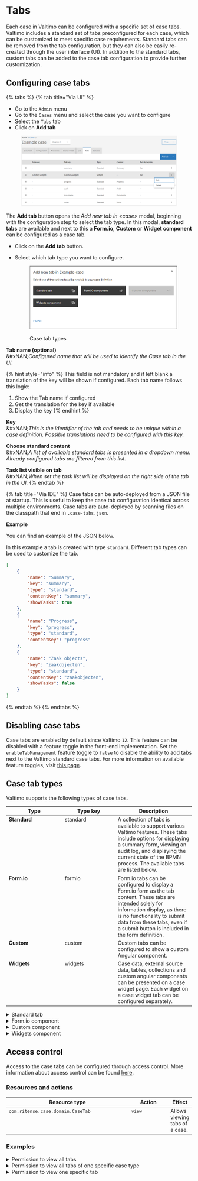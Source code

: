 # Tabs

Each case in Valtimo can be configured with a specific set of case tabs. Valtimo includes a standard set of tabs preconfigured for each case, which can be customized to meet specific case requirements. Standard tabs can be removed from the tab configuration, but they can also be easily re-created through the user interface (UI). In addition to the standard tabs, custom tabs can be added to the case tab configuration to provide further customization.

## Configuring case tabs

{% tabs %}
{% tab title="Via UI" %}
* Go to the `Admin` menu
* Go to the `Cases` menu and select the case you want to configure
* Select the `Tabs` tab
* Click on **Add tab**

<figure><img src="../../../.gitbook/assets/image (7).png" alt=""><figcaption></figcaption></figure>

The **Add tab** button opens the _Add new tab in \<case>_ modal, beginning with the configuration step to select the tab type. In this modal, **standard tabs** are available and next to this a **Form.io**, **Custom** or **Widget component** can be configured as a case tab.

* Click on the **Add tab** button.
*   Select which tab type you want to configure.

    <figure><img src="../../../.gitbook/assets/image (2).png" alt=""><figcaption><p>Case tab types</p></figcaption></figure>

**Tab name (optional)**\
&#xNAN;_&#x43;onfigured name that will be used to identify the Case tab in the UI._

{% hint style="info" %}
This field is not mandatory and if left blank a translation of the key will be shown if configured. Each tab name follows this logic:

1. Show the Tab name if configured
2. Get the translation for the key if available
3. Display the key
{% endhint %}

**Key**\
&#xNAN;_&#x54;his is the identifier of the tab and needs to be unique within a case definition. Possible translations need to be configured with this key._

**Choose standard content**\
&#xNAN;_&#x41; list of available standard tabs is presented in a dropdown menu. Already configured tabs are filtered from this list._

**Task list visible on tab**\
&#xNAN;_&#x57;hen set the task list will be displayed on the right side of the tab in the UI._
{% endtab %}

{% tab title="Via IDE" %}
Case tabs can be auto-deployed from a JSON file at startup. This is useful to keep the case tab configuration identical across multiple environments. Case tabs are auto-deployed by scanning files on the classpath that end in `.case-tabs.json`.

**Example**

You can find an example of the JSON below.

In this example a tab is created with type `standard`. Different tab types can be used to customize the tab.

```json
[
    {
        "name": "Summary",
        "key": "summary",
        "type": "standard",
        "contentKey": "summary",
        "showTasks": true
    },
    {
        "name": "Progress",
        "key": "progress",
        "type": "standard",
        "contentKey": "progress"
    },
    {
        "name": "Zaak objects",
        "key": "zaakobjecten",
        "type": "standard",
        "contentKey": "zaakobjecten",
        "showTasks": false
    }
]
```
{% endtab %}
{% endtabs %}

## Disabling case tabs

Case tabs are enabled by default since Valtimo `12`. This feature can be disabled with a feature toggle in the front-end implementation. Set the `enableTabManagement` feature toggle to `false` to disable the ability to add tabs next to the Valtimo standard case tabs. For more information on available feature toggles, visit [this page](../../../running-valtimo/application-configuration/feature-toggles.md).

## Case tab types

Valtimo supports the following types of case tabs.

<table><thead><tr><th width="138" valign="top">Type</th><th width="130" valign="top">Type key</th><th valign="top">Description</th></tr></thead><tbody><tr><td valign="top"><strong>Standard</strong></td><td valign="top">standard</td><td valign="top">A collection of tabs is available to support various Valtimo features. These tabs include options for displaying a summary form, viewing an audit log, and displaying the current state of the BPMN process. The available tabs are listed below.</td></tr><tr><td valign="top"><strong>Form.io</strong></td><td valign="top">formio</td><td valign="top">Form.io tabs can be configured to display a Form.io form as the tab content. These tabs are intended solely for information display, as there is no functionality to submit data from these tabs, even if a submit button is included in the form definition.</td></tr><tr><td valign="top"><strong>Custom</strong></td><td valign="top">custom</td><td valign="top">Custom tabs can be configured to show a custom Angular component.</td></tr><tr><td valign="top"><strong>Widgets</strong></td><td valign="top">widgets</td><td valign="top">Case data, external source data, tables, collections and custom angular components can be presented on a case widget page. Each widget on a case widget tab can be configured separately.</td></tr></tbody></table>

<details>

<summary>Standard tab</summary>

The standard tab option is only available if all standard tabs have not yet been added to the case. When all standard tabs are already included in a case definition, this option will appear grayed out. In the modal to configure a standard tab, a dropdown menu displays the available standard tabs for selection and configuration.

<figure><img src="../../../.gitbook/assets/image (3).png" alt=""><figcaption><p>Selectable standard case tabs</p></figcaption></figure>

The following tabs are created by default for each new case in Valtimo. These case tabs are standard across all Valtimo editions; however, additional standard tabs may be available depending on the specific edition. Standard tabs can be deleted as needed, as they can be easily re-added using the **Add tab** button.

### Valtimo standard tabs

<table><thead><tr><th width="169.79296875" valign="top">Tab</th><th valign="top">Description</th></tr></thead><tbody><tr><td valign="top"><strong>Summary</strong></td><td valign="top">Displays case specific data from the case JSON document or external data sources. This page links to a specific Form.io form with the name <code>&#x3C;caseDefinitionKey>.summary</code></td></tr><tr><td valign="top"><strong>Progress</strong></td><td valign="top">Shows the current state of any active process and the history of all processes that have been executed while handling the case</td></tr><tr><td valign="top"><strong>Audit</strong></td><td valign="top">Shows a log of all performed case actions. Information on who did what and when was that action done is logged and displayed on this tab.</td></tr><tr><td valign="top"><strong>Documents</strong></td><td valign="top">Displays all files that where generated or uploaded while handling the case.</td></tr><tr><td valign="top"><strong>Notes</strong></td><td valign="top">Allows case handlers to leave case specific comments for internal use.</td></tr></tbody></table>

### GZAC edition additional tabs

<table><thead><tr><th width="169.99609375" valign="top">Tab</th><th valign="top">Description</th></tr></thead><tbody><tr><td valign="top"><strong>Contact moments</strong></td><td valign="top">Shows all contact moments in the case that are registered in the <a href="https://vng-realisatie.github.io/gemma-zaken/standaard/contactmomenten/index">contactmomenten API</a>.</td></tr><tr><td valign="top"><strong>Case objects</strong></td><td valign="top">Lists all JSON objects that are linked to the "Zaak" that is connected to the case. A "Zaak" can be created in "OpenZaak" and linked to the GZAC case. Objects connected to this "Zaak" are displayed on this tab.</td></tr></tbody></table>

</details>

<details>

<summary>Form.io component</summary>

This case tab type makes it possible to select any Form.io form within the implementation. Configurable options are exactly the same as for a standard tab except for selecting the component. Now a dropdown menu is shown with all available Form.io forms that exists within the implementation.

</details>

<details>

<summary>Custom component</summary>

The Custom component button gives access to the available custom components within the Valtimo implementation. Custom components need to be added to the codebase via plugins or implementation specific code. Once added to the codebase these will become available in this modal to configure as a tab.

</details>

<details>

<summary>Widgets component</summary>

The widgets component makes it possible to configure a case tab with widgets that can be configured via the UI. Multiple widget types are available to present case data. When a widgets component is selected only the **Tab name**, **Key** and **task list visibility** can be configured for the tab.

{% hint style="info" %}
When a widgets component tab is added the tab will be listed as a configured tab. Normally when an item in the list is clicked the tab configuration modal opens. A widget type tab however opens the widget configuration when clicked. Tab configuration is still available by clicking the 3-dotted (kebab) menu on the far right of each item in the list and click `Edit`.
{% endhint %}

Below a screenshot of the widget configuration UI for a newly created widgets tab. This page opens when a widget type tab is clicked on the tab configuration page.

For widget configuration, check [this page](widgets.md).

<figure><img src="../../../.gitbook/assets/image (8).png" alt=""><figcaption><p>Widget configuration UI</p></figcaption></figure>

</details>

## Access control

Access to the case tabs can be configured through access control. More information about access control can be found [here](https://docs.valtimo.nl/features/access-control).

### Resources and actions

<table><thead><tr><th width="357" valign="top">Resource type</th><th width="111" valign="top">Action</th><th valign="top">Effect</th></tr></thead><tbody><tr><td valign="top"><code>com.ritense.case.domain.CaseTab</code></td><td valign="top"><code>view</code></td><td valign="top">Allows viewing tabs of a case.</td></tr></tbody></table>

### Examples

<details>

<summary>Permission to view all tabs</summary>

<pre class="language-json" data-overflow="wrap"><code class="lang-json">{
<strong>    "resourceType": "com.ritense.case.domain.CaseTab",
</strong>    "action": "view",
    "conditions": []
}
</code></pre>

</details>

<details>

<summary>Permission to view all tabs of one specific case type</summary>

{% code overflow="wrap" %}
```json
{
   "resourceType": "com.ritense.case.domain.CaseTab",
   "action": "view",
   "conditions": [
      {
         "type": "field",
         "field": "id.caseDefinitionName",
         "operator": "==",
         "value": "evenementenvergunning"
      }
   ]
}
```
{% endcode %}

</details>

<details>

<summary>Permission to view one specific tab</summary>

{% code overflow="wrap" %}
```json
{
   "resourceType": "com.ritense.case.domain.CaseTab",
   "action": "view",
   "conditions": [
      {
         "type": "field",
         "field": "id.key",
         "operator": "==",
         "value": "summary"
      }
   ]
}
```
{% endcode %}

</details>
